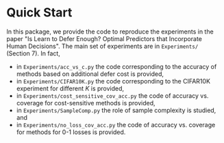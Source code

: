 # Quick Start

In this package, we provide the code to reproduce the experiments in the paper "Is Learn to Defer Enough? Optimal Predictors that Incorporate Human Decisions". The main set of experiments are in
`Experiments/` (Section 7). In fact,

- in `Experiments/acc_vs_c.py`
the code corresponding to the accuracy of methods based on additional defer cost is provided,
- in `Experiments/CIFAR10K.py`
the code corresponding to the CIFAR10K experiment for different $K$ 
is provided,
- in `Experiments/cost_sensitive_cov_acc.py`
the code of accuracy vs. coverage for cost-sensitive methods is provided,
- in `Experiments/SampleComp.py`
the role of sample complexity is studied, and
- in `Experiments/no_loss_cov_acc.py`
the code of accuracy vs. coverage for methods for 0-1 losses is provided.